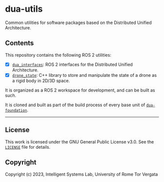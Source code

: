 # dua-utils

Common utilities for software packages based on the Distributed Unified Architecture.

## Contents

This repository contains the following ROS 2 utilities:

- [x] [`dua_interfaces`](dua_interfaces/README.md): ROS 2 interfaces for the Distributed Unified Architecture.
- [x] [`drone_state`](drone_state/README.md): C++ library to store and manipulate the state of a drone as a rigid body in 2D/3D space.

It is organized as a ROS 2 workspace for development, and can be built as such.

It is cloned and built as part of the build process of every base unit of [`dua-foundation`](https://github.com/IntelligentSystemsLabUTV/dua-foundation).

---

## License

This work is licensed under the GNU General Public License v3.0. See the [`LICENSE`](LICENSE) file for details.

## Copyright

Copyright (c) 2023, Intelligent Systems Lab, University of Rome Tor Vergata
